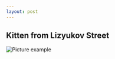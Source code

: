 ```yaml
---
layout: post
---
```


## Kitten from Lizyukov Street

![Picture example](https://top10.travel/wp-content/uploads/2017/07/kotyonok-s-ulicy-lizyukova.jpg)

